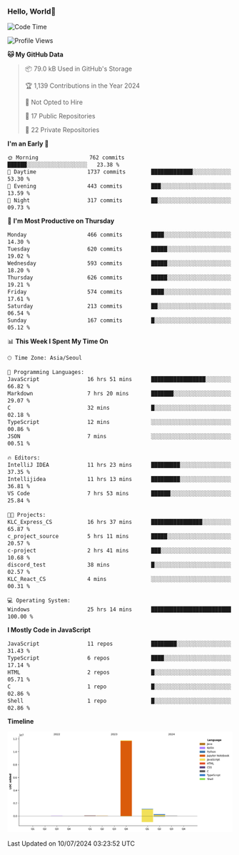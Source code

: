 
### Hello, World🐤

<!--START_SECTION:waka-->
![Code Time](http://img.shields.io/badge/Code%20Time-489%20hrs%2055%20mins-blue)

![Profile Views](http://img.shields.io/badge/Profile%20Views-34-blue)

**🐱 My GitHub Data** 

> 📦 79.0 kB Used in GitHub's Storage 
 > 
> 🏆 1,139 Contributions in the Year 2024
 > 
> 🚫 Not Opted to Hire
 > 
> 📜 17 Public Repositories 
 > 
> 🔑 22 Private Repositories 
 > 
**I'm an Early 🐤** 

```text
🌞 Morning                762 commits         ██████░░░░░░░░░░░░░░░░░░░   23.38 % 
🌆 Daytime                1737 commits        █████████████░░░░░░░░░░░░   53.30 % 
🌃 Evening                443 commits         ███░░░░░░░░░░░░░░░░░░░░░░   13.59 % 
🌙 Night                  317 commits         ██░░░░░░░░░░░░░░░░░░░░░░░   09.73 % 
```
📅 **I'm Most Productive on Thursday** 

```text
Monday                   466 commits         ████░░░░░░░░░░░░░░░░░░░░░   14.30 % 
Tuesday                  620 commits         █████░░░░░░░░░░░░░░░░░░░░   19.02 % 
Wednesday                593 commits         █████░░░░░░░░░░░░░░░░░░░░   18.20 % 
Thursday                 626 commits         █████░░░░░░░░░░░░░░░░░░░░   19.21 % 
Friday                   574 commits         ████░░░░░░░░░░░░░░░░░░░░░   17.61 % 
Saturday                 213 commits         ██░░░░░░░░░░░░░░░░░░░░░░░   06.54 % 
Sunday                   167 commits         █░░░░░░░░░░░░░░░░░░░░░░░░   05.12 % 
```


📊 **This Week I Spent My Time On** 

```text
🕑︎ Time Zone: Asia/Seoul

💬 Programming Languages: 
JavaScript               16 hrs 51 mins      █████████████████░░░░░░░░   66.82 % 
Markdown                 7 hrs 20 mins       ███████░░░░░░░░░░░░░░░░░░   29.07 % 
C                        32 mins             █░░░░░░░░░░░░░░░░░░░░░░░░   02.18 % 
TypeScript               12 mins             ░░░░░░░░░░░░░░░░░░░░░░░░░   00.86 % 
JSON                     7 mins              ░░░░░░░░░░░░░░░░░░░░░░░░░   00.51 % 

🔥 Editors: 
IntelliJ IDEA            11 hrs 23 mins      █████████░░░░░░░░░░░░░░░░   37.35 % 
Intellijidea             11 hrs 13 mins      █████████░░░░░░░░░░░░░░░░   36.81 % 
VS Code                  7 hrs 53 mins       ██████░░░░░░░░░░░░░░░░░░░   25.84 % 

🐱‍💻 Projects: 
KLC_Express_CS           16 hrs 37 mins      ████████████████░░░░░░░░░   65.87 % 
c_project_source         5 hrs 11 mins       █████░░░░░░░░░░░░░░░░░░░░   20.57 % 
c-project                2 hrs 41 mins       ███░░░░░░░░░░░░░░░░░░░░░░   10.68 % 
discord_test             38 mins             █░░░░░░░░░░░░░░░░░░░░░░░░   02.57 % 
KLC_React_CS             4 mins              ░░░░░░░░░░░░░░░░░░░░░░░░░   00.31 % 

💻 Operating System: 
Windows                  25 hrs 14 mins      █████████████████████████   100.00 % 
```

**I Mostly Code in JavaScript** 

```text
JavaScript               11 repos            ████████░░░░░░░░░░░░░░░░░   31.43 % 
TypeScript               6 repos             ████░░░░░░░░░░░░░░░░░░░░░   17.14 % 
HTML                     2 repos             █░░░░░░░░░░░░░░░░░░░░░░░░   05.71 % 
C                        1 repo              █░░░░░░░░░░░░░░░░░░░░░░░░   02.86 % 
Shell                    1 repo              █░░░░░░░░░░░░░░░░░░░░░░░░   02.86 % 
```



**Timeline**

![Lines of Code chart](https://raw.githubusercontent.com/jilpoom/jilpoom/main/assets/bar_graph.png)


 Last Updated on 10/07/2024 03:23:52 UTC
<!--END_SECTION:waka-->
